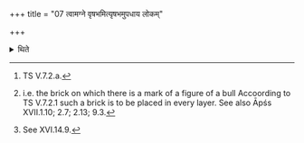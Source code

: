 +++
title = "07 त्वामग्ने वृषभमित्यृषभमुपधाय लोकम्"

+++

<details><summary>थिते</summary>

7. With tvāmagne vr̥ṣabham...[^1] having placed the Bull brick, he covers the remaining space of this layer[^2] by means of unlimited number of “space-fillers” with tā asya sūdadohasaḥ....[^3]    

[^1]: TS V.7.2.a.  

[^2]: i.e. the brick on which there is a mark of a figure of a bull Accoording to TS V.7.2.1 such a brick is to be placed in every layer. See also Āpśs XVII.1.10; 2.7; 2.13; 9.3.   

[^3]: See XVI.14.9.  
</details>
